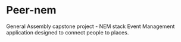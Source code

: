 # Peer-nem
General Assembly capstone project - NEM stack Event Management application designed to connect people to places.
